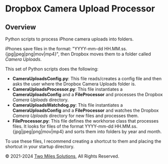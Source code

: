# Dropbox Camera Upload Processor
## Overview
Python scripts to process iPhone camera uploads into folders.

iPhones save files in the format: "YYYY-mm-dd HH.MM.ss.{jpg|jpeg|png|mov|mp4}", then Dropbox moves them to a folder called *Camera Uploads*.

This set of Python scripts does the following:
* **CameraUploadsConfig.py**: This file reads/creates a config file and then asks the user where the Dropbox Camera Uploads folder is.
* **CameraUploadsProcessor.py**: This file instantiates a **CameraUploadsConfig** and a **FileProcessor** and processes the Dropbox *Camera Uploads* directory.
* **CameraUploadsWatchdog.py**: This file instantiates a **CameraUploadsConfig** and a **FileProcessor** and watches the Dropbox  *Camera Uploads* directory for new files and processes them.
* **FileProcessor.py**: This file defines the workhorse class that processes files. It looks for files of the format YYYY-mm-dd HH.MM.ss.{jpg|jpeg|png|mov|mp4} and sorts them into folders by year and month.

To use these files, I recommend creating a shortcut to them and placing the shortcut in your startup directory.

© 2021-2024 [Two Miles Solutions](https://www.twomilessolutions.com), All Rights Reserved.
